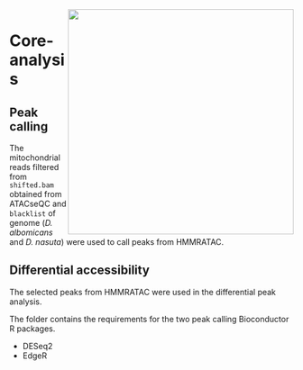 <img align="right"  src="https://github.com/RadPa/ATAC-seq/blob/main/core-analysis/flowchart-core.png" width="400" height="400">

# Core-analysis

## Peak calling

The mitochondrial reads filtered from `shifted.bam` obtained from ATACseQC and `blacklist` of genome (*D. albomicans* and *D. nasuta*) were used to call peaks from HMMRATAC.

## Differential accessibility

The selected peaks from HMMRATAC were used in the differential peak analysis.

The folder contains the requirements for the two peak calling Bioconductor R packages. 
   
   - DESeq2
   - EdgeR
